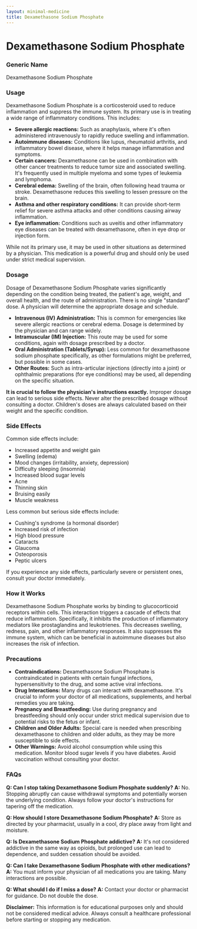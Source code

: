 ```yaml
---
layout: minimal-medicine
title: Dexamethasone Sodium Phosphate
---
```


# Dexamethasone Sodium Phosphate
### Generic Name
Dexamethasone Sodium Phosphate

### Usage

Dexamethasone Sodium Phosphate is a corticosteroid used to reduce inflammation and suppress the immune system.  Its primary use is in treating a wide range of inflammatory conditions.  This includes:

* **Severe allergic reactions:**  Such as anaphylaxis, where it's often administered intravenously to rapidly reduce swelling and inflammation.
* **Autoimmune diseases:**  Conditions like lupus, rheumatoid arthritis, and inflammatory bowel disease, where it helps manage inflammation and symptoms.
* **Certain cancers:** Dexamethasone can be used in combination with other cancer treatments to reduce tumor size and associated swelling.  It's frequently used in multiple myeloma and some types of leukemia and lymphoma.
* **Cerebral edema:**  Swelling of the brain, often following head trauma or stroke. Dexamethasone reduces this swelling to lessen pressure on the brain.
* **Asthma and other respiratory conditions:**  It can provide short-term relief for severe asthma attacks and other conditions causing airway inflammation.
* **Eye inflammation:**  Conditions such as uveitis and other inflammatory eye diseases can be treated with dexamethasone, often in eye drop or injection form.


While not its primary use, it may be used in other situations as determined by a physician.  This medication is a powerful drug and should only be used under strict medical supervision.

### Dosage

Dosage of Dexamethasone Sodium Phosphate varies significantly depending on the condition being treated, the patient's age, weight, and overall health, and the route of administration.  There is no single "standard" dose.  A physician will determine the appropriate dosage and schedule.  

* **Intravenous (IV) Administration:**  This is common for emergencies like severe allergic reactions or cerebral edema.  Dosage is determined by the physician and can range widely.
* **Intramuscular (IM) Injection:**  This route may be used for some conditions, again with dosage prescribed by a doctor.
* **Oral Administration (Tablets/Syrup):**  Less common for dexamethasone sodium phosphate specifically, as other formulations might be preferred, but possible in some cases.
* **Other Routes:**  Such as intra-articular injections (directly into a joint) or ophthalmic preparations (for eye conditions) may be used, all depending on the specific situation.

**It is crucial to follow the physician's instructions exactly.**  Improper dosage can lead to serious side effects.  Never alter the prescribed dosage without consulting a doctor.  Children's doses are always calculated based on their weight and the specific condition.

### Side Effects

Common side effects include:

* Increased appetite and weight gain
* Swelling (edema)
* Mood changes (irritability, anxiety, depression)
* Difficulty sleeping (insomnia)
* Increased blood sugar levels
* Acne
* Thinning skin
* Bruising easily
* Muscle weakness

Less common but serious side effects include:

* Cushing's syndrome (a hormonal disorder)
* Increased risk of infection
* High blood pressure
* Cataracts
* Glaucoma
* Osteoporosis
* Peptic ulcers


If you experience any side effects, particularly severe or persistent ones, consult your doctor immediately.

### How it Works

Dexamethasone Sodium Phosphate works by binding to glucocorticoid receptors within cells. This interaction triggers a cascade of effects that reduce inflammation. Specifically, it inhibits the production of inflammatory mediators like prostaglandins and leukotrienes.  This decreases swelling, redness, pain, and other inflammatory responses.  It also suppresses the immune system, which can be beneficial in autoimmune diseases but also increases the risk of infection.

### Precautions

* **Contraindications:**  Dexamethasone Sodium Phosphate is contraindicated in patients with certain fungal infections, hypersensitivity to the drug, and some active viral infections.
* **Drug Interactions:**  Many drugs can interact with dexamethasone.  It's crucial to inform your doctor of all medications, supplements, and herbal remedies you are taking.
* **Pregnancy and Breastfeeding:**  Use during pregnancy and breastfeeding should only occur under strict medical supervision due to potential risks to the fetus or infant.
* **Children and Older Adults:**  Special care is needed when prescribing dexamethasone to children and older adults, as they may be more susceptible to side effects.
* **Other Warnings:**  Avoid alcohol consumption while using this medication.  Monitor blood sugar levels if you have diabetes.  Avoid vaccination without consulting your doctor.


### FAQs

**Q: Can I stop taking Dexamethasone Sodium Phosphate suddenly?**
**A:** No.  Stopping abruptly can cause withdrawal symptoms and potentially worsen the underlying condition.  Always follow your doctor's instructions for tapering off the medication.

**Q: How should I store Dexamethasone Sodium Phosphate?**
**A:** Store as directed by your pharmacist, usually in a cool, dry place away from light and moisture.

**Q: Is Dexamethasone Sodium Phosphate addictive?**
**A:**  It's not considered addictive in the same way as opioids, but prolonged use can lead to dependence, and sudden cessation should be avoided.

**Q: Can I take Dexamethasone Sodium Phosphate with other medications?**
**A:**  You must inform your physician of all medications you are taking. Many interactions are possible.

**Q: What should I do if I miss a dose?**
**A:** Contact your doctor or pharmacist for guidance.  Do not double the dose.

**Disclaimer:** This information is for educational purposes only and should not be considered medical advice. Always consult a healthcare professional before starting or stopping any medication.
